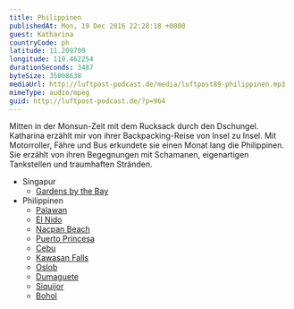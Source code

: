 ```yaml
---
title: Philippinen
publishedAt: Mon, 19 Dec 2016 22:28:18 +0000
guest: Katharina
countryCode: ph
latitude: 11.209709
longitude: 119.462254
durationSeconds: 3487
byteSize: 35008638
mediaUrl: http://luftpost-podcast.de/media/luftpost89-philippinen.mp3
mimeType: audio/mpeg
guid: http://luftpost-podcast.de/?p=964
---
```


Mitten in der Monsun-Zeit mit dem Rucksack durch den Dschungel. Katharina erzählt mir von ihrer Backpacking-Reise von Insel zu Insel. Mit Motorroller, Fähre und Bus erkundete sie einen Monat lang die Philippinen. Sie erzählt von ihren Begegnungen mit Schamanen, eigenartigen Tankstellen und traumhaften Stränden. 
* Singapur  
   * [Gardens by the Bay](https://de.wikipedia.org/wiki/Gardens%5Fby%5Fthe%5FBay)
* Philippinen  
   * [Palawan](https://de.wikipedia.org/wiki/Palawan)  
   * [El Nido](https://de.wikipedia.org/wiki/El%5FNido)  
   * [Nacpan Beach](https://www.tripadvisor.com/Attraction%5FReview-g294256-d4227525-Reviews-Nacpan%5FBeach-El%5FNido%5FPalawan%5FIsland%5FPalawan%5FProvince%5FMimaropa.html)  
   * [Puerto Princesa](https://de.wikipedia.org/wiki/Puerto%5FPrincesa)  
   * [Cebu](https://de.wikipedia.org/wiki/Cebu)  
   * [Kawasan Falls](https://www.tripadvisor.com/Attraction%5FReview-g663539-d1076866-Reviews-Kawasan%5FFalls-Moalboal%5FCebu%5FIsland%5FVisayas.html)  
   * [Oslob](https://de.wikipedia.org/wiki/Oslob)  
   * [Dumaguete](https://de.wikipedia.org/wiki/Dumaguete%5FCity)  
   * [Siquijor](https://de.wikipedia.org/wiki/Siquijor)  
   * [Bohol](https://de.wikipedia.org/wiki/Bohol)
